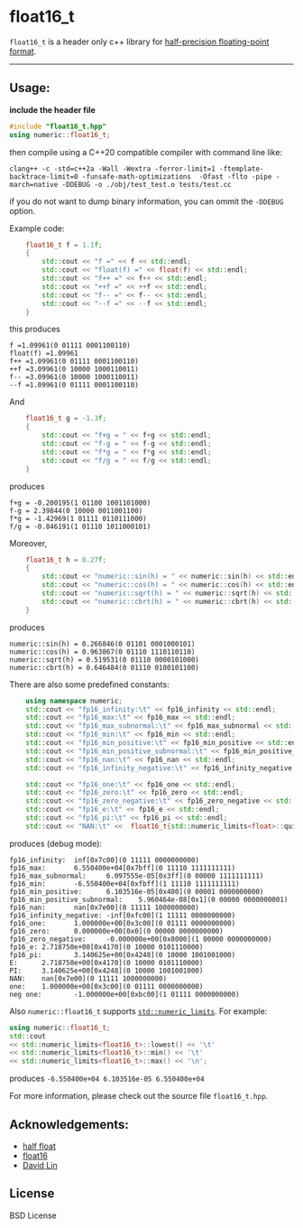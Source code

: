 # float16_t

`float16_t` is a header only c++ library for [half-precision floating-point format](https://en.wikipedia.org/wiki/Half-precision_floating-point_format).


----

## Usage:

**include the header file**

```cpp
#include "float16_t.hpp"
using numeric::float16_t;
```

then compile using a C++20 compatible compiler with command line like:
```
clang++ -c -std=c++2a -Wall -Wextra -ferror-limit=1 -ftemplate-backtrace-limit=0 -funsafe-math-optimizations  -Ofast -flto -pipe -march=native -DDEBUG -o ./obj/test_test.o tests/test.cc
```

if you do not want to dump binary information, you can ommit the `-DDEBUG` option.


Example code:

```cpp
    float16_t f = 1.1f;
    {
        std::cout << "f =" << f << std::endl;
        std::cout << "float(f) =" << float(f) << std::endl;
        std::cout << "f++ =" << f++ << std::endl;
        std::cout << "++f =" << ++f << std::endl;
        std::cout << "f-- =" << f-- << std::endl;
        std::cout << "--f =" << --f << std::endl;
    }

```
this produces

```
f =1.09961(0 01111 0001100110)
float(f) =1.09961
f++ =1.09961(0 01111 0001100110)
++f =3.09961(0 10000 1000110011)
f-- =3.09961(0 10000 1000110011)
--f =1.09961(0 01111 0001100110)
```

And

```cpp
    float16_t g = -1.3f;
    {
        std::cout << "f+g = " << f+g << std::endl;
        std::cout << "f-g = " << f-g << std::endl;
        std::cout << "f*g = " << f*g << std::endl;
        std::cout << "f/g = " << f/g << std::endl;
    }

```
produces

```
f+g = -0.200195(1 01100 1001101000)
f-g = 2.39844(0 10000 0011001100)
f*g = -1.42969(1 01111 0110111000)
f/g = -0.846191(1 01110 1011000101)
```

Moreover,

```cpp
    float16_t h = 0.27f;
    {
        std::cout << "numeric::sin(h) = " << numeric::sin(h) << std::endl;
        std::cout << "numeric::cos(h) = " << numeric::cos(h) << std::endl;
        std::cout << "numeric::sqrt(h) = " << numeric::sqrt(h) << std::endl;
        std::cout << "numeric::cbrt(h) = " << numeric::cbrt(h) << std::endl;
    }

```

produces

```
numeric::sin(h) = 0.266846(0 01101 0001000101)
numeric::cos(h) = 0.963867(0 01110 1110110110)
numeric::sqrt(h) = 0.519531(0 01110 0000101000)
numeric::cbrt(h) = 0.646484(0 01110 0100101100)

```

There are also some predefined constants:

```cpp
    using namespace numeric;
    std::cout << "fp16_infinity:\t" << fp16_infinity << std::endl;
    std::cout << "fp16_max:\t" << fp16_max << std::endl;
    std::cout << "fp16_max_subnormal:\t" << fp16_max_subnormal << std::endl;
    std::cout << "fp16_min:\t" << fp16_min << std::endl;
    std::cout << "fp16_min_positive:\t" << fp16_min_positive << std::endl;
    std::cout << "fp16_min_positive_subnormal:\t" << fp16_min_positive_subnormal << std::endl;
    std::cout << "fp16_nan:\t" << fp16_nan << std::endl;
    std::cout << "fp16_infinity_negative:\t" << fp16_infinity_negative << std::endl;

    std::cout << "fp16_one:\t" << fp16_one << std::endl;
    std::cout << "fp16_zero:\t" << fp16_zero << std::endl;
    std::cout << "fp16_zero_negative:\t" << fp16_zero_negative << std::endl;
    std::cout << "fp16_e:\t" << fp16_e << std::endl;
    std::cout << "fp16_pi:\t" << fp16_pi << std::endl;
    std::cout << "NAN:\t" <<  float16_t{std::numeric_limits<float>::quiet_NaN()} << std::endl;
```

produces (debug mode):

```
fp16_infinity:  inf[0x7c00](0 11111 0000000000)
fp16_max:       6.550400e+04[0x7bff](0 11110 1111111111)
fp16_max_subnormal:     6.097555e-05[0x3ff](0 00000 1111111111)
fp16_min:       -6.550400e+04[0xfbff](1 11110 1111111111)
fp16_min_positive:      6.103516e-05[0x400](0 00001 0000000000)
fp16_min_positive_subnormal:    5.960464e-08[0x1](0 00000 0000000001)
fp16_nan:       nan[0x7e00](0 11111 1000000000)
fp16_infinity_negative: -inf[0xfc00](1 11111 0000000000)
fp16_one:       1.000000e+00[0x3c00](0 01111 0000000000)
fp16_zero:      0.000000e+00[0x0](0 00000 0000000000)
fp16_zero_negative:     -0.000000e+00[0x8000](1 00000 0000000000)
fp16_e: 2.718750e+00[0x4170](0 10000 0101110000)
fp16_pi:        3.140625e+00[0x4248](0 10000 1001001000)
E:      2.718750e+00[0x4170](0 10000 0101110000)
PI:     3.140625e+00[0x4248](0 10000 1001001000)
NAN:    nan[0x7e00](0 11111 1000000000)
one:    1.000000e+00[0x3c00](0 01111 0000000000)
neg one:        -1.000000e+00[0xbc00](1 01111 0000000000)
```


Also `numeric::float16_t` supports [`std::numeric_limits`](https://en.cppreference.com/w/cpp/types/numeric_limits). For example:

```cpp
using numeric::float16_t;
std::cout
<< std::numeric_limits<float16_t>::lowest() << '\t'
<< std::numeric_limits<float16_t>::min() << '\t'
<< std::numeric_limits<float16_t>::max() << '\n';
```

produces `-6.550400e+04 6.103516e-05 6.550400e+04`



For more information, please check out the source file `float16_t.hpp`.


## Acknowledgements:

+ [half float](https://github.com/acgessler/half_float)
+ [float16](https://github.com/x448/float16)
+ [David Lin](https://gist.github.com/davll/9679518)

## License

BSD License

